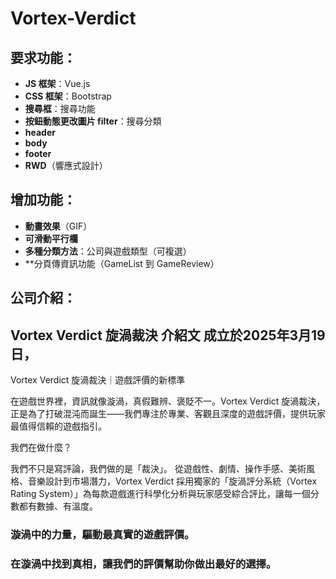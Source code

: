 # Vortex-Verdict

## 要求功能：

- **JS 框架**：Vue.js
- **CSS 框架**：Bootstrap
- **搜尋框**：搜尋功能
- **按鈕動態更改圖片 filter**：搜尋分類
- **header**
- **body**
- **footer**
- **RWD**（響應式設計）

## 增加功能：

- **動畫效果**（GIF）
- **可滑動平行欄**
- **多種分類方法**：公司與遊戲類型（可複選）
- **分頁傳資訊功能（GameList 到 GameReview）

## 公司介紹：
Vortex Verdict 旋渦裁決 介紹文
成立於2025年3月19日，
---
Vortex Verdict 旋渦裁決｜遊戲評價的新標準

在遊戲世界裡，資訊就像漩渦，真假難辨、褒貶不一。Vortex Verdict 旋渦裁決，正是為了打破混沌而誕生——我們專注於專業、客觀且深度的遊戲評價，提供玩家最值得信賴的遊戲指引。

我們在做什麼？

我們不只是寫評論，我們做的是「裁決」。
從遊戲性、劇情、操作手感、美術風格、音樂設計到市場潛力，Vortex Verdict 採用獨家的「旋渦評分系統（Vortex Rating System）」為每款遊戲進行科學化分析與玩家感受綜合評比，讓每一個分數都有數據、有溫度。
### 漩渦中的力量，驅動最真實的遊戲評價。
### 在漩渦中找到真相，讓我們的評價幫助你做出最好的選擇。

